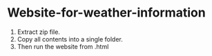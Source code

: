 # Website-for-weather-information

1) Extract zip file. 
2) Copy all contents into a single folder.
3) Then run the website from .html
